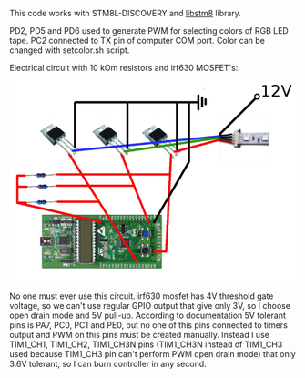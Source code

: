 This code works with STM8L-DISCOVERY and
[libstm8](https://github.com/mnd/libstm8) library.

PD2, PD5 and PD6 used to generate PWM for selecting colors of RGB LED tape. PC2
connected to TX pin of computer COM port. Color can be changed with setcolor.sh
script.

Electrical circuit with 10 kOm resistors and irf630 MOSFET's:

![Electrical circuit](ledtape.png)

No one must ever use this circuit. irf630 mosfet has 4V threshold gate voltage,
so we can't use regular GPIO output that give only 3V, so I choose open drain
mode and 5V pull-up. According to documentation 5V tolerant pins is PA7, PC0,
PC1 and PE0, but no one of this pins connected to timers output and PWM on this
pins must be created manually. Instead I use TIM1_CH1, TIM1_CH2, TIM1_CH3N pins
(TIM1_CH3N instead of TIM1_CH3 used because TIM1_CH3 pin can't perform PWM open
drain mode) that only 3.6V tolerant, so I can burn controller in any second.
